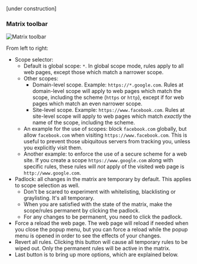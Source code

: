 [under construction]

### Matrix toolbar

![Matrix toolbar](https://raw.github.com/gorhill/httpswitchboard/master/doc/img/popupmenu-toolbar-1.png)

From left to right:
* Scope selector:
    - Default is global scope: `*`. In global scope mode, rules apply to all web pages, except those which match a narrower scope.
    - Other scopes:
        * Domain-level scope. Example: `https://*.google.com`. Rules at domain-level scope will apply to web pages which match the scope, including the scheme (`https` or `http`), except if for web pages which match an even narrower scope.
        * Site-level scope. Example: `https://www.facebook.com`. Rules at site-level scope will apply to web pages which match *exactly* the name of the scope, including the scheme.
    - An example for the use of scopes: block `facebook.com` globally, but allow `facebook.com` when visiting `https://www.facebook.com`. This is useful to prevent those ubiquitous servers from tracking you, unless you explicitly visit them.
    - Another example: to enforce the use of a secure scheme for a web site. If you create a scope `https://www.google.com` along with specific rules, these rules will *not* apply of the visited web page is `http://www.google.com`.
* Padlock: all changes in the matrix are temporary by default. This applies to scope selection as well.
    - Don't be scared to experiment with whitelisting, blacklisting or graylisting. It's all temporary.
    - When you are satisfied with the state of the matrix, make the scope/rules permanent by clicking the padlock.
    - For any changes to be permanent, you need to click the padlock.
* Force a reload the web page. The web page will reload if needed when you close the popup menu, but you can force a reload while the popup menu is opened in order to see the effects of your changes.
* Revert all rules. Clicking this button will cause all temporary rules to be wiped out. Only the permanent rules will be active in the matrix.
* Last button is to bring up more options, which are explained below.
    